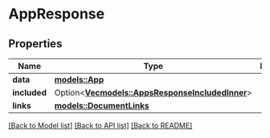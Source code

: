 # AppResponse

## Properties

Name | Type | Description | Notes
------------ | ------------- | ------------- | -------------
**data** | [**models::App**](App.md) |  | 
**included** | Option<[**Vec<models::AppsResponseIncludedInner>**](AppsResponse_included_inner.md)> |  | [optional]
**links** | [**models::DocumentLinks**](DocumentLinks.md) |  | 

[[Back to Model list]](../README.md#documentation-for-models) [[Back to API list]](../README.md#documentation-for-api-endpoints) [[Back to README]](../README.md)


